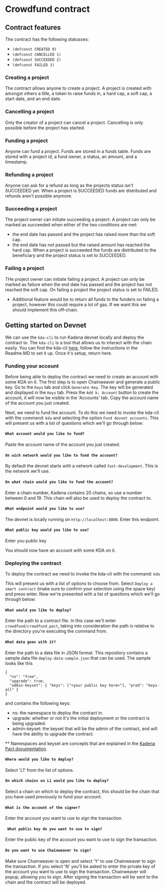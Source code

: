 # Crowdfund contract

## Contract features

 The contract has the following statusses:
  - `(defconst CREATED 0)`
  - `(defconst CANCELLED 1)`
  - `(defconst SUCCEEDED 2)`
  - `(defconst FAILED 3)`

  ### Creating a project
  The contract allows anyone to create a project. A project is created with amongst others a title, a token to raise funds in, a hard cap, a soft cap, a start date, and an end date.

  ### Cancelling a project
  Only the creator of a project can cancel a project. Cancelling is only possible before the project has started.

  ### Funding a project
  Anyone can fund a project. Funds are stored in a funds table. Funds are stored with a project id, a fund owner, a status, an amount, and a timestamp.

  ### Refunding a project
  Anyone can ask for a refund as long as the projects status isn't SUCCEEDED yet. When a project is SUCCEEDED funds are distributed and refunds aren't possible anymore.

  ### Succeeding a project
  The project owner can initiate succeeding a project. A project can only be marked as succeeded when either of the two conditions are met:
   - the end date has passed and the project has raised more than the soft cap.
   - the end date has not passed but the raised amount has reached the hard cap.
  When a project is succeeded the funds are distributed to the beneficiary and the project status is set to SUCCEEDED.

  ### Failing a project
  THe project owner can initiate failing a project. A project can only be marked as failure when the end date has passed and the project has not reached the soft cap. On failing a project the project status is set to FAILED.

  * Additional feature would be to return all funds to the funders on failing a project, however this could require a lot of gas. If we want this we should implement this off-chain.

## Getting started on Devnet

We can use the `kda-cli` to run Kadena devnet locally and deploy the contract to. The `kda-cli` is a tool that allows us to interact with the chain easily. You can find the kda-cli [here](https://github.com/kadena-community/kadena.js/tree/main/packages/tools/kda-cli), follow the instructions in the Readme.MD to set it up. Once it's setup, return here.

### Funding your account
Before being able to deploy the contract we need to create an account with some KDA on it. The first step is to open Chainweaver and generate a public key. Go to the `Keys` tab and click `Generate Key`. The key will be generated and displayed in the `Keys` tab. Press the `Add k: Account` button to create the account, it will now be visible in the 'Accounts' tab. Copy the account name of the account you just created.

Next, we need to fund the account. To do this we need to invoke the kda-cli with the command: `kda` and selecting the option `Fund devnet accounts`. This will present us with a list of questions which we'll go through below:

#### `What account would you like to fund?`
Paste the account name of the account you just created.

#### `On wich network would you like to fund the account?`
By default the devnet starts with a network called `fast-development`. This is the network we'll use.

#### `On what chain would you like to fund the account?`
Enter a chain number, Kadena contains 20 chains, so use a number between 0 and 19. This chain will also be used to deploy the contract to.

#### `What endpoint would you like to use?`
The devnet is locally running on `http://localhost:8000`. Enter this endpoint.

#### `What public key would you like to use?`
Enter you public key

You should now have an account with some KDA on it.


### Deploying the contract

To deploy the contract we need to invoke the kda-cli with the command: `kda`

This will present us with a list of options to choose from. Select `Deploy a smart contract` (make sure to confirm your selection using the space key) and press enter. Now we're presented with a list of questions which we'll go through below:

#### `What would you like to deploy?`
Enter the path to a contract file. In this case we'll enter `crowdfund/crowdfund.pact`, taking into consideration the path is relative to the directory you're executing the command from.

#### `What data goes with it?`
Enter the path to a data file in JSON format. This repository contains a sample data file `deploy-data-sample.json` that can be used. The sample looks like this

```
{
  "ns": "free",
  "upgrade": true,
  "admin-keyset": { "keys": ["<your public key here>"], "pred": "keys-all" }
}
```
and contains the following keys:

- ns: the namespace to deploy the contract in.
- upgrade: whether or not it's the initial deployment or the contract is being upgraded.
- admin-keyset: the keyset that will be the admin of the contract, and will have the ability to upgrade the contract.

** Namespaces and keyset are concepts that are explained in the [Kadena Pact documentation](https://pact-language.readthedocs.io/en/latest/pact-reference.html#namespaces).

#### `Where would you like to deploy?`
Select 'L1' from the list of options.

#### `On which chains on L1 would you like to deploy?`
Select a chain on which to deploy the contract, this should be the chain that you have used previously to fund your account.

#### `What is the account of the signer?`
Enter the account you want to use to sign the transaction.

#### ` What public key do you want to use to sign?`
Enter the public key of the account you want to use to sign the transaction.

#### `Do you want to use Chainweaver to sign?`
Make sure Chainweaver is open and select 'Y' to use Chainweaver to sign the transaction. If you select 'N' you'll be asked to enter the private key of the account you want to use to sign the transaction.
Chainweaver will popup, allowing you to sign. After signing the transaction will be sent to the chain and the contract will be deployed.
